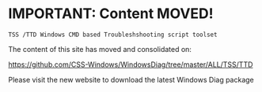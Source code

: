 # IMPORTANT: Content MOVED!
`TSS /TTD Windows CMD based Troubleshshooting script toolset`

The content of this site has moved and consolidated on:

https://github.com/CSS-Windows/WindowsDiag/tree/master/ALL/TSS/TTD

Please visit the new website to download the latest Windows Diag package

